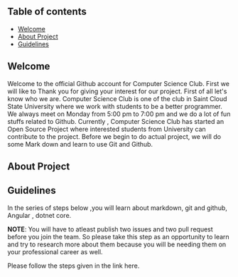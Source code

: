 

## Table of contents

- [Welcome](#welcome)
- [About Project](#about-project)
- [Guidelines](#guidelines)





## Welcome
Welcome to the official Github account for Computer Science Club. First we will like to Thank you for giving your interest
for our project. 
First of all let's know who we are. Computer Science Club is one of the club in Saint Cloud State University where we work with students to be a better programmer. We always meet on Monday from 5:00 pm to 7:00 pm and we do a lot of fun stuffs related to Github. Currently , Computer Science Club has started an Open Source Project where interested students from University can contribute to the project.
Before we begin to do actual project, we will do some Mark down and learn to use Git and Github.

## About Project


## Guidelines
In the series of steps below ,you will learn about markdown, git and github, Angular , dotnet core. 

**NOTE**: You will have to atleast publish two issues and two pull request before you join the team. So please take this step
as an opportunity to learn and try to research more about them because you will be needing them on your professional career as
well.

Please follow the steps given in the link here.


